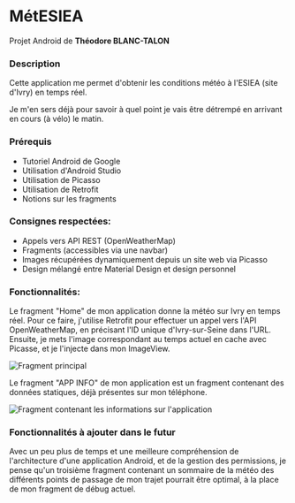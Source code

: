 # MétESIEA

Projet Android de **Théodore BLANC-TALON**

### Description
Cette application me permet d'obtenir les conditions météo à l'ESIEA (site d'Ivry) en temps réel.

Je m'en sers déjà pour savoir à quel point je vais être détrempé en arrivant en cours (à vélo) le matin.

### Prérequis
 - Tutoriel Android de Google
 - Utilisation d'Android Studio
 - Utilisation de Picasso
 - Utilisation de Retrofit
 - Notions sur les fragments

### Consignes respectées:

 - Appels vers API REST (OpenWeatherMap)
 - Fragments (accessibles via une navbar)
 - Images récupérées dynamiquement depuis un site web via Picasso
 - Design mélangé entre Material Design et design personnel

### Fonctionnalités:
Le fragment "Home" de mon application donne la météo sur Ivry en temps réel.
Pour ce faire, j'utilise Retrofit pour effectuer un appel vers l'API OpenWeatherMap, en précisant l'ID unique d'Ivry-sur-Seine dans l'URL.
Ensuite, je mets l'image correspondant au temps actuel en cache avec Picasse, et je l'injecte dans mon ImageView.

![Fragment principal](https://cdn.discordapp.com/attachments/486235276167872533/656201421116538943/Screenshot_20191216-192925_MtESIEA.jpg)

Le fragment "APP INFO" de mon application est un fragment contenant des données statiques, déjà présentes sur mon téléphone.

![Fragment contenant les informations sur l'application](https://cdn.discordapp.com/attachments/486235276167872533/656201463575478284/Screenshot_20191216-192932_MtESIEA.jpg)

### Fonctionnalités à ajouter dans le futur
Avec un peu plus de temps et une meilleure compréhension de l'architecture d'une application Android, et de la gestion des permissions, je pense qu'un troisième fragment contenant un sommaire de la météo des différents points de passage de mon trajet pourrait être optimal, à la place de mon fragment de débug actuel.
